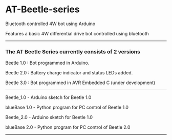 # AT-Beetle-series
Bluetooth controlled 4W bot using Arduino

Features a basic 4W differential drive bot controlled using bluetooth

---------------------------------------------------

### The AT Beetle Series currently consists of 2 versions

Beetle 1.0 : Bot programmed in Arduino.

Beetle 2.0 : Battery charge indicator and status LEDs added.

Beetle 3.0 : Bot programmed in AVR Embedded C (under development)

-----------------------------------------------------

Beetle_1.0 - Arduino sketch for Beetle 1.0

blueBase 1.0 - Python program for PC control of Beetle 1.0 

Beetle_2.0 - Arduino sketch for Beetle 1.0

blueBase 2.0 - Python program for PC control of Beetle 2.0

------------------------------------------------------
